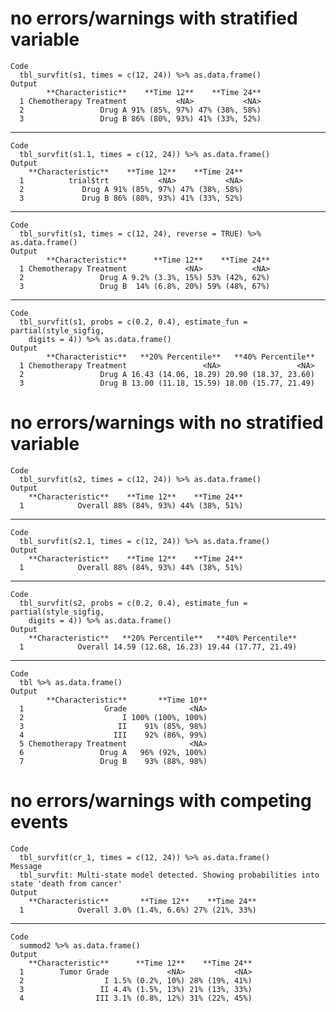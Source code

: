 # no errors/warnings with stratified variable

    Code
      tbl_survfit(s1, times = c(12, 24)) %>% as.data.frame()
    Output
            **Characteristic**    **Time 12**    **Time 24**
      1 Chemotherapy Treatment           <NA>           <NA>
      2                 Drug A 91% (85%, 97%) 47% (38%, 58%)
      3                 Drug B 86% (80%, 93%) 41% (33%, 52%)

---

    Code
      tbl_survfit(s1.1, times = c(12, 24)) %>% as.data.frame()
    Output
        **Characteristic**    **Time 12**    **Time 24**
      1          trial$trt           <NA>           <NA>
      2             Drug A 91% (85%, 97%) 47% (38%, 58%)
      3             Drug B 86% (80%, 93%) 41% (33%, 52%)

---

    Code
      tbl_survfit(s1, times = c(12, 24), reverse = TRUE) %>% as.data.frame()
    Output
            **Characteristic**      **Time 12**    **Time 24**
      1 Chemotherapy Treatment             <NA>           <NA>
      2                 Drug A 9.2% (3.3%, 15%) 53% (42%, 62%)
      3                 Drug B  14% (6.8%, 20%) 59% (48%, 67%)

---

    Code
      tbl_survfit(s1, probs = c(0.2, 0.4), estimate_fun = partial(style_sigfig,
        digits = 4)) %>% as.data.frame()
    Output
            **Characteristic**   **20% Percentile**   **40% Percentile**
      1 Chemotherapy Treatment                 <NA>                 <NA>
      2                 Drug A 16.43 (14.06, 18.29) 20.90 (18.37, 23.60)
      3                 Drug B 13.00 (11.18, 15.59) 18.00 (15.77, 21.49)

# no errors/warnings with no stratified variable

    Code
      tbl_survfit(s2, times = c(12, 24)) %>% as.data.frame()
    Output
        **Characteristic**    **Time 12**    **Time 24**
      1            Overall 88% (84%, 93%) 44% (38%, 51%)

---

    Code
      tbl_survfit(s2.1, times = c(12, 24)) %>% as.data.frame()
    Output
        **Characteristic**    **Time 12**    **Time 24**
      1            Overall 88% (84%, 93%) 44% (38%, 51%)

---

    Code
      tbl_survfit(s2, probs = c(0.2, 0.4), estimate_fun = partial(style_sigfig,
        digits = 4)) %>% as.data.frame()
    Output
        **Characteristic**   **20% Percentile**   **40% Percentile**
      1            Overall 14.59 (12.68, 16.23) 19.44 (17.77, 21.49)

---

    Code
      tbl %>% as.data.frame()
    Output
            **Characteristic**       **Time 10**
      1                  Grade              <NA>
      2                      I 100% (100%, 100%)
      3                     II    91% (85%, 98%)
      4                    III    92% (86%, 99%)
      5 Chemotherapy Treatment              <NA>
      6                 Drug A   96% (92%, 100%)
      7                 Drug B    93% (88%, 98%)

# no errors/warnings with competing events

    Code
      tbl_survfit(cr_1, times = c(12, 24)) %>% as.data.frame()
    Message
      tbl_survfit: Multi-state model detected. Showing probabilities into state 'death from cancer'
    Output
        **Characteristic**       **Time 12**    **Time 24**
      1            Overall 3.0% (1.4%, 6.6%) 27% (21%, 33%)

---

    Code
      summod2 %>% as.data.frame()
    Output
        **Characteristic**      **Time 12**    **Time 24**
      1        Tumor Grade             <NA>           <NA>
      2                  I 1.5% (0.2%, 10%) 28% (19%, 41%)
      3                 II 4.4% (1.5%, 13%) 21% (13%, 33%)
      4                III 3.1% (0.8%, 12%) 31% (22%, 45%)

